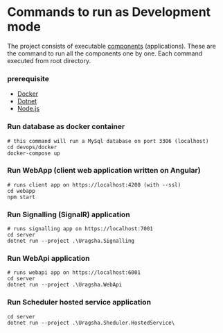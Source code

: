 
# Commands to run as Development mode

The project consists of executable [components](Components.md) (applications). These are the command to run all the components one by one. Each command executed from root directory.

### prerequisite
- [Docker](https://www.docker.com/products/docker-desktop)
- [Dotnet](https://dotnet.microsoft.com/download)
- [Node.js](https://nodejs.org/en/download/)

### Run database as docker container
```
# this command will run a MySql database on port 3306 (localhost)
cd devops/docker
docker-compose up
```

### Run WebApp (client web application written on Angular)
```
# runs client app on https://localhost:4200 (with --ssl)
cd webapp
npm start
```

### Run Signalling (SignalR) application
```
# runs signalling app on https://localhost:7001
cd server
dotnet run --project .\Uragsha.Signalling
```

### Run WebApi application
```
# runs webapi app on https://localhost:6001
cd server
dotnet run --project .\Uragsha.WebApi
```

### Run Scheduler hosted service application
```
cd server
dotnet run --project .\Uragsha.Sheduler.HostedService\
```
